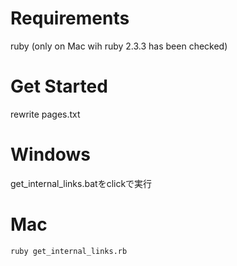 # Requirements
ruby
(only on Mac wih ruby 2.3.3 has been checked)

# Get Started
rewrite pages.txt

# Windows 
get_internal_links.batをclickで実行

# Mac
```
ruby get_internal_links.rb
```
